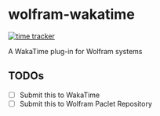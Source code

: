 # wolfram-wakatime

[![time tracker](https://wakatime.com/badge/github/Gravifer/wolfram-wakatime.svg)](https://wakatime.com/badge/github/Gravifer/wolfram-wakatime)

A WakaTime plug-in for Wolfram systems

## TODOs

- [ ] Submit this to WakaTime
- [ ] Submit this to Wolfram Paclet Repository
